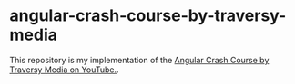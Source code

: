 # angular-crash-course-by-traversy-media

This repository is my implementation of the [Angular Crash Course by Traversy Media 
on YouTube.](https://www.youtube.com/watch?v=3dHNOWTI7H8).
